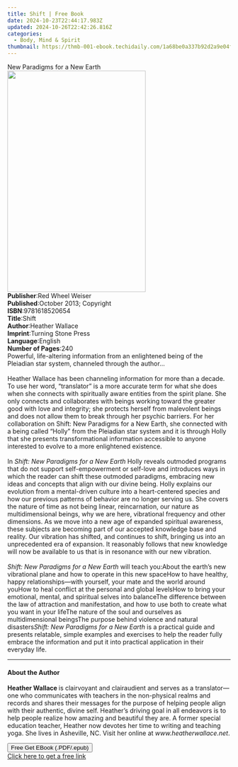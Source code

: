 ```yaml
---
title: Shift | Free Book
date: 2024-10-23T22:44:17.983Z
updated: 2024-10-26T22:42:26.816Z
categories:
  - Body, Mind & Spirit
thumbnail: https://thmb-001-ebook.techidaily.com/1a68be0a337b92d2a9e04ff067c4d5d0ab4627afaa5738e109b56b04d0dc5080.jpg
---
```

<main id="book-container">
  <div class="flex flex-col">
    <div class="book-brief flex-1 py-6 px-4 sm:p-6 md:py-10 md:px-8">
      <!-- brief-->
      <div class="book-brief-main">New Paradigms for a New Earth</div>
    </div>
    <div
      class="book-meta-info flex-1 grid gap-4 col-start-1 col-end-3 row-start-1 sm:mb-6 sm:grid-cols-4 lg:gap-6 lg:col-start-2 lg:row-end-6 lg:row-span-6 lg:mb-0"
    >
      <div
        class="book-meta-info-left place-content-center mt-4 p-4 text-sm leading-6 col-start-2 col-span-2 dark:text-slate-400"
      >
        <img
          class="w-full h-500 object-cover rounded-lg sm:h-255 sm:col-span-2 lg:col-span-full"
          src="https://img-001-ebook.techidaily.com/cf28f646a03c88d16064226e9071b2c6959930f5a67dea25dc4b374720041b70.jpg"
          alt=""
          width="312"
          height="500"
        />
      </div>
      <div
        class="book-meta-info-right mt-2 col-start-1 row-start-2 col-span-3 self-center"
      >
        <!-- meta data  -->
        <div class="flex flex-col px-4 md:px-8">
          <div class="flex-1">
            <strong>Publisher</strong>:<span class="px-2"
              >Red Wheel Weiser</span
            >
          </div>
          <div class="flex-1">
            <strong>Published</strong>:<span class="px-2"
              >October 2013; Copyright</span
            >
          </div>
          <div class="flex-1">
            <strong>ISBN</strong>:<span class="px-2">9781618520654</span>
          </div>
          <div class="flex-1">
            <strong>Title</strong>:<span class="px-2">Shift</span>
          </div>
          <div class="flex-1">
            <strong>Author</strong>:<span class="px-2">Heather Wallace</span>
          </div>
          <div class="flex-1">
            <strong>Imprint</strong>:<span class="px-2"
              >Turning Stone Press</span
            >
          </div>
          <div class="flex-1">
            <strong>Language</strong>:<span class="px-2">English</span>
          </div>
          <div class="flex-1">
            <strong>Number of Pages</strong>:<span class="px-2">240</span>
          </div>
        </div>
      </div>
    </div>
    <div class="book-description flex-1 py-6 px-4 sm:p-6 md:py-10 md:px-8">
      <div class="book-description-main">
        <div accordion-content="" id="description">
          Powerful, life-altering information from an enlightened being of the
          Pleiadian star system, channeled through the author...<br /><br />Heather
          Wallace has been channeling information for more than a decade. To use
          her word, “translator” is a more accurate term for what she does when
          she connects with spiritually aware entities from the spirit plane.
          She only connects and collaborates with beings working toward the
          greater good with love and integrity; she protects herself from
          malevolent beings and does not allow them to break through her psychic
          barriers. For her collaboration on Shift: New Paradigms for a New
          Earth, she connected with a being called “Holly” from the Pleiadian
          star system and it is through Holly that she presents transformational
          information accessible to anyone interested to evolve to a more
          enlightened existence.&nbsp;<br /><br />In<i
            >&nbsp;Shift: New Paradigms for a New Earth&nbsp;</i
          >Holly reveals outmoded programs that do not support self-empowerment
          or self-love and introduces ways in which the reader can shift these
          outmoded paradigms, embracing new ideas and concepts that align with
          our divine being. Holly explains our evolution from a mental-driven
          culture into a heart-centered species and how our previous patterns of
          behavior are no longer serving us. She covers the nature of time as
          not being linear, reincarnation, our nature as multidimensional
          beings, why we are here, vibrational frequency and other dimensions.
          As we move into a new age of expanded spiritual awareness, these
          subjects are becoming part of our accepted knowledge base and reality.
          Our vibration has shifted, and continues to shift, bringing us into an
          unprecedented era of expansion. It reasonably follows that new
          knowledge will now be available to us that is in resonance with our
          new vibration.&nbsp;<br /><br /><i
            >Shift: New Paradigms for a New Earth</i
          >&nbsp;will teach you:About the earth’s new vibrational plane and how
          to operate in this new spaceHow to have healthy, happy
          relationships—with yourself, your mate and the world around youHow to
          heal conflict at the personal and global levelsHow to bring your
          emotional, mental, and spiritual selves into balanceThe difference
          between the law of attraction and manifestation, and how to use both
          to create what you want in your lifeThe nature of the soul and
          ourselves as multidimensional beingsThe purpose behind violence and
          natural disasters<i>Shift: New Paradigms for a New Earth</i>&nbsp;is a
          practical guide and presents relatable, simple examples and exercises
          to help the reader fully embrace the information and put it into
          practical application in their everyday life.
        </div>
        <div class="accordion-fader"></div>
      </div>
    </div>
    <div class="book-excerpts flex-1 py-6 px-4 sm:p-6 md:py-10 md:px-8">
      <!-- excerpts-->
      <div class="book-excerpts-main">
        <hr />
        <h4 class="placeholder placeholder-heading">
          <span>About the Author</span>
        </h4>
        <p>
          <b>Heather Wallace&nbsp;</b>is clairvoyant and clairaudient and serves
          as a translator—one who communicates with teachers in the non-physical
          realms and records and shares their messages for the purpose of
          helping people align with their authentic, divine self. Heather’s
          driving goal in all endeavors is to help people realize how amazing
          and beautiful they are. A former special education teacher, Heather
          now devotes her time to writing and teaching yoga. She lives in
          Asheville, NC. Visit her online at<i>&nbsp;www.heatherwallace.net</i>.
        </p>
      </div>
    </div>
    <div
      class="book-about-author flex-1 py-6 px-4 sm:p-6 md:py-10 md:px-8"
    ></div>
    <div class="book-free-get flex-1 py-6 px-4 sm:p-6 md:py-10 md:px-8">
      <button
        id="btn-free-get"
        class="bg-blue-500 hover:bg-blue-700 text-white font-bold py-2 px-4 rounded"
      >
        Free Get EBook (.PDF/.epub)
      </button>
      <div id="countdown-display" class="px-2 text-lg mt-2"></div>
      <a
        id="free-link"
        class="hidden bg-blue-500 hover:bg-blue-700 text-white font-bold py-2 px-4 rounded"
        href="https://www.ebooks.com/en-us/book/1490001/shift/heather-wallace/"
        target="_blank"
        >Click here to get a free link</a
      >
    </div>
    <script>
      let countdownTime = 0;
      let countdownInterval = null;
      document
        .getElementById('btn-free-get')
        .addEventListener('click', startCountdown);
      function startCountdown() {
        countdownTime = new Date().getTime() + 60000 * 3;
        countdownInterval = setInterval(updateCountdown, 1000);
        document.getElementById('btn-free-get').disabled = true;
        document
          .getElementById('btn-free-get')
          .classList.add('bg-gray-500', 'cursor-not-allowed');
      }
      function updateCountdown() {
        let currentTime = new Date().getTime();
        let timeLeft = countdownTime - currentTime;
        let secondsLeft = Math.floor(timeLeft / 1000);
        document.getElementById('countdown-display').innerHTML =
          `Remaining time: ${secondsLeft} seconds.`;
        if (secondsLeft <= 0) {
          clearInterval(countdownInterval);
          document.getElementById('btn-free-get').classList.add('hidden');
          document.getElementById('free-link').classList.remove('hidden');
          document.getElementById('countdown-display').innerHTML = '';
        }
      }
    </script>
  </div>
</main>

<ins class="adsbygoogle"
      style="display:block"
      data-ad-client="ca-pub-7571918770474297"
      data-ad-slot="8358498916"
      data-ad-format="auto"
      data-full-width-responsive="true"></ins>
    